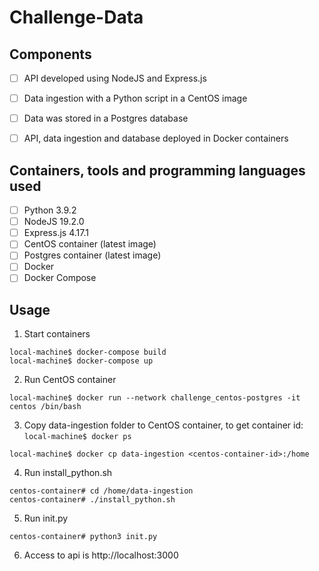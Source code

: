 # Challenge-Data

## Components
- [ ] API developed using NodeJS and Express.js
- [ ] Data ingestion with a Python script in a CentOS image
- [ ] Data was stored in a Postgres database
- [ ] API, data ingestion and database deployed in Docker containers


## Containers, tools and programming languages used 
- [ ] Python 3.9.2
- [ ] NodeJS 19.2.0
- [ ] Express.js 4.17.1
- [ ] CentOS container (latest image)
- [ ] Postgres container (latest image)
- [ ] Docker
- [ ] Docker Compose

## Usage

1) Start containers
```
local-machine$ docker-compose build
local-machine$ docker-compose up
```
2) Run CentOS container 
```
local-machine$ docker run --network challenge_centos-postgres -it centos /bin/bash
```
3) Copy data-ingestion folder to CentOS container, to get container id: ``` local-machine$ docker ps ```
```
local-machine$ docker cp data-ingestion <centos-container-id>:/home
```
4) Run install_python.sh
```
centos-container# cd /home/data-ingestion
centos-container# ./install_python.sh
```
5) Run init.py
```
centos-container# python3 init.py
```
6) Access to api is http://localhost:3000

